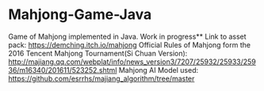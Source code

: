 # Mahjong-Game-Java
Game of Mahjong implemented in Java. Work in progress**
Link to asset pack: https://demching.itch.io/mahjong
Official Rules of Mahjong form the 2016 Tencent Mahjong Tournament(Si Chuan Version): http://majiang.qq.com/webplat/info/news_version3/7207/25932/25933/25936/m16340/201611/523252.shtml Mahjong AI Model used: https://github.com/esrrhs/majiang_algorithm/tree/master